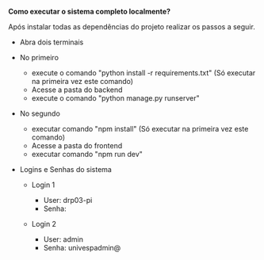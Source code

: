 **Como executar o sistema completo localmente?**

Após instalar todas as dependências do projeto realizar os passos a seguir.

 - Abra dois terminais
 - No primeiro
   - execute o comando "python install -r requirements.txt" (Só executar na primeira vez este comando)
   - Acesse a pasta do backend
   - execute o comando "python manage.py runserver"

 - No segundo
   - executar comando "npm install" (Só executar na primeira vez este comando)
   - Acesse a pasta do frontend
   - executar comando "npm run dev"

 - Logins e Senhas do sistema
   - Login 1
     - User: drp03-pi
     - Senha: 
     
   - Login 2
     - User: admin
     - Senha: univespadmin@